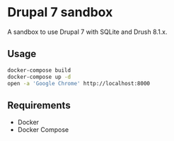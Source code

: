 # Drupal 7 sandbox

A sandbox to use Drupal 7 with SQLite and Drush 8.1.x.

## Usage

```bash
docker-compose build
docker-compose up -d
open -a 'Google Chrome' http://localhost:8000
```

## Requirements

- Docker
- Docker Compose
